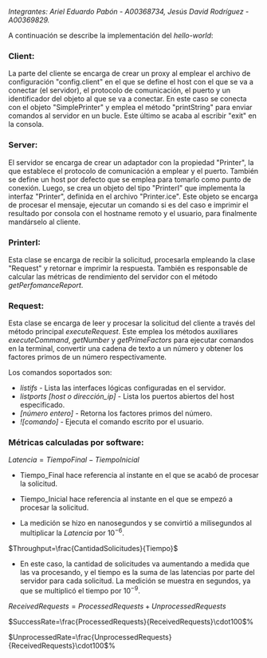 
*Integrantes: Ariel Eduardo Pabón - A00368734, Jesús David Rodríguez - A00369829.*

A continuación se describe la implementación del *hello-world*:

### Client:
La parte del cliente se encarga de crear un proxy al emplear el archivo de configuración "config.client" en el que se define el host con el que se va a conectar (el servidor), el protocolo de comunicación, el puerto y un identificador del objeto al que se va a conectar. En este caso se conecta con el objeto "SimplePrinter" y emplea el método "printString" para enviar comandos al servidor en un bucle. Este último se acaba al escribir "exit" en la consola.

### Server:
El servidor se encarga de crear un adaptador con la propiedad "Printer", la que establece el protocolo de comunicación a emplear y el puerto. También se define un host por defecto que se emplea para tomarlo como punto de conexión. Luego, se crea un objeto del tipo "PrinterI" que implementa la interfaz "Printer", definida en el archivo "Printer.ice". Este objeto se encarga de procesar el mensaje, ejecutar un comando si es del caso e imprimir el resultado por consola con el hostname remoto y el usuario, para finalmente mandárselo al cliente.

### PrinterI:

Esta clase se encarga de recibir la solicitud, procesarla empleando la clase "Request" y retornar e imprimir la respuesta. También es responsable de calcular las métricas de rendimiento del servidor con el método *getPerfomanceReport*.

### Request:

Esta clase se encarga de leer y procesar la solicitud del cliente a través del método principal *executeRequest*. Este emplea los métodos auxiliares *executeCommand*, *getNumber* y *getPrimeFactors* para ejecutar comandos en la terminal, convertir una cadena de texto a un número y obtener los factores primos de un número respectivamente.

Los comandos soportados son:
- *listifs* - Lista las interfaces lógicas configuradas en el servidor.
- *listports [host o dirección_ip]* - Lista los puertos abiertos del host especificado.
- *[número entero]* - Retorna los factores primos del número.
- *![comando]* - Ejecuta el comando escrito por el usuario.

### Métricas calculadas por software:

$Latencia=TiempoFinal-TiempoInicial$

- Tiempo_Final hace referencia al instante en el que se acabó de procesar la solicitud. 

- Tiempo_Inicial hace referencia al instante en el que se empezó a procesar la solicitud.

- La medición se hizo en nanosegundos y se convirtió a milisegundos al multiplicar la $Latencia$ por $10^{-6}$.

$Throughput=\frac{CantidadSolicitudes}{Tiempo}$

- En este caso, la cantidad de solicitudes va aumentando a medida que las va procesando, y el tiempo es la suma de las latencias por parte del servidor para cada solicitud. La medición se muestra en segundos, ya que se multiplicó el tiempo por $10^{-9}$.

$ReceivedRequests=ProcessedRequests+UnprocessedRequests$

$SuccessRate=\frac{ProcessedRequests}{ReceivedRequests}\cdot100$%

$UnprocessedRate=\frac{UnprocessedRequests}{ReceivedRequests}\cdot100$%

